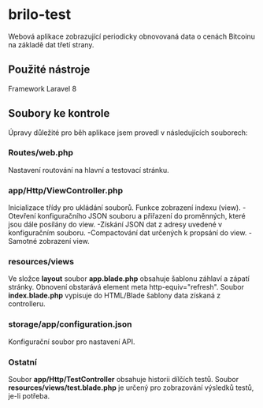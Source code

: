 # brilo-test
Webová aplikace zobrazující periodicky obnovovaná data o cenách Bitcoinu na základě dat třetí strany.

## Použité nástroje
Framework Laravel 8

## Soubory ke kontrole
Úpravy důležité pro běh aplikace jsem provedl v následujících souborech:

### Routes/web.php
Nastavení routování na hlavní a testovací stránku.

### app/Http/ViewController.php
Inicializace třídy pro ukládání souborů.
Funkce zobrazení indexu (view).
-Otevření konfiguračního JSON souboru a přiřazení do proměnných, které jsou dále posílány do view.
-Získání JSON dat z adresy uvedené v konfiguračním souboru.
-Compactování dat určených k propsání do view.
-Samotné zobrazení view.

### resources/views
Ve složce **layout** soubor **app.blade.php** obsahuje šablonu záhlaví a zápatí stránky. Obnovení obstarává element meta http-equiv="refresh".
Soubor **index.blade.php** vypisuje do HTML/Blade šablony data získaná z controlleru.

### storage/app/configuration.json
Konfigurační soubor pro nastavení API.

### Ostatní
Soubor **app/Http/TestController** obsahuje historii dílčích testů. 
Soubor **resources/views/test.blade.php** je určený pro zobrazování výsledků testů, je-li potřeba.
